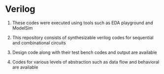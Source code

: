 # Verilog

1. These codes were executed using tools such as EDA playground and ModelSim

2. This repository consists of synthesizable verilog codes for sequential and combinational circuits

3. Design code along with their test bench codes and output are available

3. Codes for various levels of abstraction such as data flow and behavioral are available
